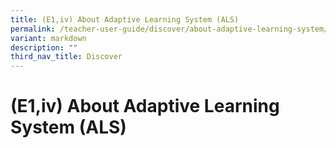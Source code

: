 ```yaml
---
title: (E1,iv) About Adaptive Learning System (ALS)
permalink: /teacher-user-guide/discover/about-adaptive-learning-system/
variant: markdown
description: ""
third_nav_title: Discover
---
```

<h1 id="about-adaptive-learning-system">(E1,iv) About Adaptive Learning System (ALS)</h1>